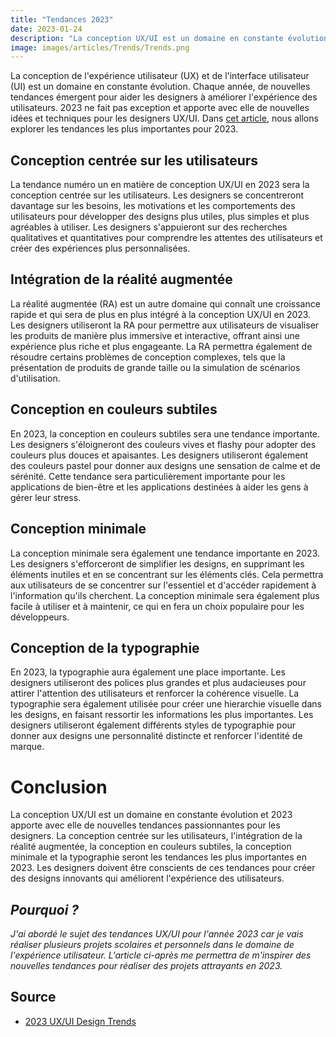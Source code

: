 ```yaml
---
title: "Tendances 2023"
date: 2023-01-24
description: "La conception UX/UI est un domaine en constante évolution et 2023 apporte avec elle de nouvelles tendances passionnantes pour les designers. La conception centrée sur les utilisateurs, l'intégration de la réalité augmentée, la conception en couleurs subtiles, la conception minimale et la typographie seront les tendances les plus importantes en 2023. Les designers doivent être conscients de ces tendances pour créer des designs innovants qui améliorent l'expérience des utilisateurs."
image: images/articles/Trends/Trends.png
---
```



La conception de l'expérience utilisateur (UX) et de l'interface utilisateur (UI) est un domaine en constante évolution. Chaque année, de nouvelles tendances émergent pour aider les designers à améliorer l'expérience des utilisateurs. 2023 ne fait pas exception et apporte avec elle de nouvelles idées et techniques pour les designers UX/UI. Dans [cet article](https://blog.prototypr.io/2023-ux-ui-design-trends-67fdf6b3043d), nous allons explorer les tendances les plus importantes pour 2023.


## Conception centrée sur les utilisateurs
La tendance numéro un en matière de conception UX/UI en 2023 sera la conception centrée sur les utilisateurs. Les designers se concentreront davantage sur les besoins, les motivations et les comportements des utilisateurs pour développer des designs plus utiles, plus simples et plus agréables à utiliser. Les designers s'appuieront sur des recherches qualitatives et quantitatives pour comprendre les attentes des utilisateurs et créer des expériences plus personnalisées.


## Intégration de la réalité augmentée
La réalité augmentée (RA) est un autre domaine qui connaît une croissance rapide et qui sera de plus en plus intégré à la conception UX/UI en 2023. Les designers utiliseront la RA pour permettre aux utilisateurs de visualiser les produits de manière plus immersive et interactive, offrant ainsi une expérience plus riche et plus engageante. La RA permettra également de résoudre certains problèmes de conception complexes, tels que la présentation de produits de grande taille ou la simulation de scénarios d'utilisation.


## Conception en couleurs subtiles
En 2023, la conception en couleurs subtiles sera une tendance importante. Les designers s'éloigneront des couleurs vives et flashy pour adopter des couleurs plus douces et apaisantes. Les designers utiliseront également des couleurs pastel pour donner aux designs une sensation de calme et de sérénité. Cette tendance sera particulièrement importante pour les applications de bien-être et les applications destinées à aider les gens à gérer leur stress.


## Conception minimale
La conception minimale sera également une tendance importante en 2023. Les designers s'efforceront de simplifier les designs, en supprimant les éléments inutiles et en se concentrant sur les éléments clés. Cela permettra aux utilisateurs de se concentrer sur l'essentiel et d'accéder rapidement à l'information qu'ils cherchent. La conception minimale sera également plus facile à utiliser et à maintenir, ce qui en fera un choix populaire pour les développeurs.


## Conception de la typographie
En 2023, la typographie aura également une place importante. Les designers utiliseront des polices plus grandes et plus audacieuses pour attirer l'attention des utilisateurs et renforcer la cohérence visuelle. La typographie sera également utilisée pour créer une hierarchie visuelle dans les designs, en faisant ressortir les informations les plus importantes. Les designers utiliseront également différents styles de typographie pour donner aux designs une personnalité distincte et renforcer l'identité de marque.


# Conclusion
La conception UX/UI est un domaine en constante évolution et 2023 apporte avec elle de nouvelles tendances passionnantes pour les designers. La conception centrée sur les utilisateurs, l'intégration de la réalité augmentée, la conception en couleurs subtiles, la conception minimale et la typographie seront les tendances les plus importantes en 2023. Les designers doivent être conscients de ces tendances pour créer des designs innovants qui améliorent l'expérience des utilisateurs.


## *Pourquoi ?*
*J'ai abordé le sujet des tendances UX/UI pour l'année 2023 car je vais réaliser plusieurs projets scolaires et personnels dans le domaine de l'expérience utilisateur. L'article ci-après me permettra de m'inspirer des nouvelles tendances pour réaliser des projets attrayants en 2023.*


## Source
- [2023 UX/UI Design Trends](https://blog.prototypr.io/2023-ux-ui-design-trends-67fdf6b3043d)
